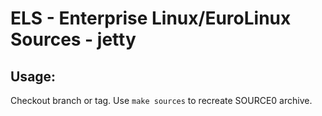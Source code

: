 # ELS - Enterprise Linux/EuroLinux Sources - jetty
 
## Usage:
  Checkout branch or tag. Use `make sources` to recreate  SOURCE0 archive.

